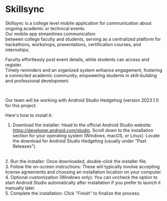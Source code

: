 # Skillsync
Skillsync is a college level mobile application for communication about ongoing academic or technical events.
</br>
Our mobile app streamlines communication       
   between college faculty and students, 
   serving as a centralized platform for 
   hackathons, workshops, presentations, 
   certification courses, and internships. 
</br>

   Faculty effortlessly post event details, while 
   students can access and register. 
   </br>
   Timely 
   reminders and an organized system 
   enhance engagement, fostering a 
   connected academic community, 
   empowering students in skill-building and 
   professional development.

   </br>

  Our team will be working with Android Studio Hedgehog (version 2023.1.1) for this project. 
  </br>

Here's how to install it:
</br>
1. Download the installer: Head to the official Android Studio website: https://developer.android.com/studio. Scroll down to the installation section for your operating system (Windows, macOS, or Linux). Locate the download for Android Studio Hedgehog (usually under "Past Releases").
 </br>
2. Run the installer: Once downloaded, double-click the installer file.
</br>
3. Follow the on-screen instructions: These will typically involve accepting license agreements and choosing an installation location on your computer.
</br>
4. Optional customization (Windows only): You can uncheck the option to start Android Studio automatically after installation if you prefer to launch it manually later.
 </br>  
5. Complete the installation: Click "Finish" to finalize the process.
    
